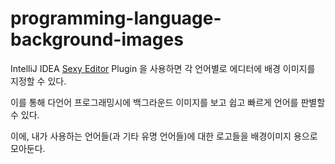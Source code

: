 # programming-language-background-images

IntelliJ IDEA [Sexy Editor](https://github.com/igorspasic/idea-sexyeditor) Plugin 을 사용하면 각 언어별로 에디터에 배경 이미지를 지정할 수 있다.

이를 통해 다언어 프로그래밍시에 백그라운드 이미지를 보고 쉽고 빠르게 언어를 판별할 수 있다.

이에, 내가 사용하는 언어들(과 기타 유명 언어들)에 대한 로고들을 배경이미지 용으로 모아둔다.

